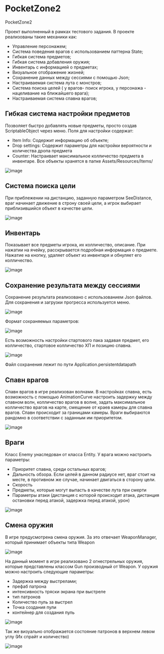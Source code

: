 # PocketZone2
PocketZone2

Проект выполненный в рамках тестового задания. В проекте реализованы такие механики как: 
- Управление персонажем;
- Система поведения врагов с использованием паттерна State;
- Гибкая система предметов;
- Гибкая система добавления оружия;
- Инвентарь с информацией о предметах;
- Визуальное отображение жизней;
- Сохранение данных между сессиями с помощью Json;
- Настраиваемая система лута с монстров;
- Система поиска целей ( у врагов- поиск игрока, у персонажа - нацеливание на ближайшего врага);
- Настраиваемая система спавна врагов;

## Гибкая система настройки предметов
Позволяет быстро добавлять новые предметы, просто создав ScriptableObject через меню. Поля для настройки содержат:
- Item Info: Содержит информацию об объекте;
- Drop settings: Содержит параметры для настройки вероятности и количества дропа предмета
- Counter: Настраивает максимальное колличество предмета в инвентаре.
Все объекты хранятся в папке Assets/Resources/Items/

![image](https://github.com/Xranitell/PocketZone2/assets/65007471/2016700f-9820-4a51-862d-051f773c5f70)

## Система поиска цели
При приблежении на дистанцию, заданную параметром SeeDistance, враг начинает движение в строну своей цели, а игрок выбирает приблизившийся объект в качестве цели.

![image](https://github.com/Xranitell/PocketZone2/assets/65007471/215fab5f-9cd9-4f8a-bad0-6a3b98a130b9)

## Инвентарь 
Показывает все предметы игрока, их колличество, описание. При нажатии на ячейку, расскрывается подробная информация о предмете. Нажатие на кнопку, удаляет объект из инвентаря и обнуляет его колличество.

![image](https://github.com/Xranitell/PocketZone2/assets/65007471/7f6e901f-59a5-4315-945b-1c511debcff5)

## Сохранение результата между сессиями
Сохранение результата реализовано с использованием Json файлов. Для сохранения и загрузки прогресса используется меню.

![image](https://github.com/Xranitell/PocketZone2/assets/65007471/29d269d8-4ba3-46cb-993d-c9345f9b7854)

Формат сохраняемых параметров:

![image](https://github.com/Xranitell/PocketZone2/assets/65007471/3c6e0c5f-8d74-4cd1-a3d8-54e969335e92)

Есть возможность настройки стартового пака задавая предмет, его колличество, стартовое колличество ХП и позицию спавна.

![image](https://github.com/Xranitell/PocketZone2/assets/65007471/7e6ca0bd-e63c-40fc-bf3d-5b734e940606)

Файл сохранения лежит по пути Application.persistentdatapath
## Спавн врагов 
Спавн врагов в игре реализован волнами. В настройках спавна, есть возможность с помощью AnimationCurve настроить задержку между спавном волн, колличество врагов в волне, задать максимальное колличество врагов на карте, смещение от краев камеры для спавна врагов. Спавн происходит за границами камеры. Враги выбираются рандомно в соответствии с заданным им приоритетом.

![image](https://github.com/Xranitell/PocketZone2/assets/65007471/9d99bc67-c2af-44e4-bfa4-24d1e18b6890)

## Враги
Класс Enemy унаследован от класса Entity. У врага можно настроить параметры:
- Приоритет спавна, среди остальных врагов;
- Дальность обзора. Если целей в данном радиусе нет, враг стоит на месте, в противном же случае, начинает двигаться в сторону цели.
- Скорость
- Предметы, которые могут выпасть в качестве лута при смерти
- Параметры атаки (дистанция с которой происходит атака, дистанция остановки перед атакой, задержка перед атакой, урон)

![image](https://github.com/Xranitell/PocketZone2/assets/65007471/3a6e27f9-bed7-41f2-9f33-c800e34b1dda)
## Смена оружия
В игре предусмотрена смена оружия. За это отвечает WeaponManager, который принимает объекты типа Weapon

![image](https://github.com/Xranitell/PocketZone2/assets/65007471/9cfd29cf-23f8-409b-a62c-1fa86bff17d4)

На данный момент в игре реализовано 2 огнестрельных оружия, которые представлены классом Gun производный от Weapon. У оружия можно настроить следующие параметры:
- Задержка между выстрелами;
- префаб патрона
- интенсивность тряски экрана при выстреле
- тип патронов
- Количество пуль за выстрел
- Точка создания пули
- контейнер для создания пуль

![image](https://github.com/Xranitell/PocketZone2/assets/65007471/0cc064f9-2f98-40ab-9569-053a827e26aa)

Так же визуально отображается состояние патронов в верхнем левом углу (Их спрайт и количество)

![image](https://github.com/Xranitell/PocketZone2/assets/65007471/fa7c2e1c-a258-4193-b2b0-83c0d854434e)
